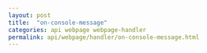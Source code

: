 ```yaml
---
layout: post
title:  "on-console-message"
categories: api webpage webpage-handler
permalink: api/webpage/handler/on-console-message.html
---
```


